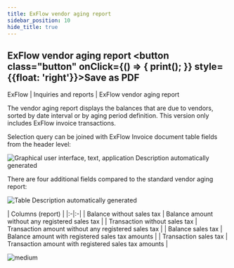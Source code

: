 ```yaml
---
title: ExFlow vendor aging report
sidebar_position: 10
hide_title: true
---
```

## ExFlow vendor aging report <button class="button" onClick={() => { print(); }} style={{float: 'right'}}>Save as PDF</button>

ExFlow \| Inquiries and reports \| ExFlow vendor aging report

The vendor aging report displays the balances that are due to vendors, sorted by date interval or by aging period definition. This version only includes ExFlow invoice transactions.

Selection query can be joined with ExFlow Invoice document table fields from the header level:

![Graphical user interface, text, application Description automatically generated](@site/static/img/media/image122.png)

There are four additional fields compared to the standard vendor aging report:

![Table Description automatically generated](@site/static/img/media/image123.png)

| Columns (report)              |
|:-|:-|
| Balance without sales tax     | Balance amount without any registered sales tax      |
| Transaction without sales tax | Transaction amount without any registered sales tax  |
| Balance sales tax             | Balance amount with registered sales tax amounts     |
| Transaction sales tax         | Transaction amount with registered sales tax amounts |


![medium](@site/static/img/media/image482.png)
